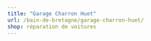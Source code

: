```yaml
---
title: "Garage Charron Huet"
url: /bain-de-bretagne/garage-charron-huet/
shop: réparation de voitures
---
```

